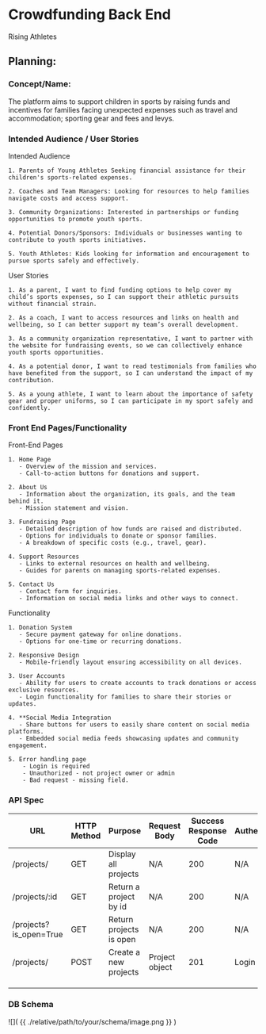 # Crowdfunding Back End
Rising Athletes

## Planning:
### Concept/Name: 
The platform aims to support children in sports by raising funds and incentives for families facing unexpected expenses such as travel and accommodation; sporting gear and fees and levys.

### Intended Audience / User Stories

Intended Audience

    1. Parents of Young Athletes Seeking financial assistance for their children's sports-related expenses.
    
    2. Coaches and Team Managers: Looking for resources to help families navigate costs and access support.
    
    3. Community Organizations: Interested in partnerships or funding opportunities to promote youth sports.
    
    4. Potential Donors/Sponsors: Individuals or businesses wanting to contribute to youth sports initiatives.
    
    5. Youth Athletes: Kids looking for information and encouragement to pursue sports safely and effectively.

User Stories

    1. As a parent, I want to find funding options to help cover my child’s sports expenses, so I can support their athletic pursuits without financial strain.
    
    2. As a coach, I want to access resources and links on health and wellbeing, so I can better support my team’s overall development.
    
    3. As a community organization representative, I want to partner with the website for fundraising events, so we can collectively enhance youth sports opportunities.
    
    4. As a potential donor, I want to read testimonials from families who have benefited from the support, so I can understand the impact of my contribution.
    
    5. As a young athlete, I want to learn about the importance of safety gear and proper uniforms, so I can participate in my sport safely and confidently.

### Front End Pages/Functionality

Front-End Pages

    1. Home Page
       - Overview of the mission and services.
       - Call-to-action buttons for donations and support.
    
    2. About Us
       - Information about the organization, its goals, and the team behind it.
       - Mission statement and vision.
    
    3. Fundraising Page
       - Detailed description of how funds are raised and distributed.
       - Options for individuals to donate or sponsor families.
       - A breakdown of specific costs (e.g., travel, gear).
    
    4. Support Resources
       - Links to external resources on health and wellbeing.
       - Guides for parents on managing sports-related expenses.
        
    5. Contact Us
       - Contact form for inquiries.
       - Information on social media links and other ways to connect.

Functionality

    1. Donation System
       - Secure payment gateway for online donations.
       - Options for one-time or recurring donations.  
        
    2. Responsive Design
       - Mobile-friendly layout ensuring accessibility on all devices.
    
    3. User Accounts
       - Ability for users to create accounts to track donations or access exclusive resources.
       - Login functionality for families to share their stories or updates.
    
    4. **Social Media Integration
       - Share buttons for users to easily share content on social media platforms.
       - Embedded social media feeds showcasing updates and community engagement.

    5. Error handling page
        - Login is required
        - Unauthorized - not project owner or admin
        - Bad request - missing field.
    
    



### API Spec


| URL | HTTP Method | Purpose | Request Body | Success Response Code | Authentication/Authorisation |
| --- | ----------- | ------- | ------------ | --------------------- | ---------------------------- |
|/projects/    |GET   | Display all projects |  N/A   |  200   | N/A   |
| /projects/:id |GET  |  Return a project by id  |N/A   |  200   | N/A  |
|/projects?is_open=True  | GET   |Return projects is open |N/A   |  200   | N/A  |
| /projects/    | POST   |Create a new projects | Project object | 201    | Login required        |                              |
|     |             |         |         |              |                       |                              |
|     |             |         |         |              |                       |                              |
|     |             |         |         |              |                       |                              |




### DB Schema
![]( {{ ./relative/path/to/your/schema/image.png }} )
